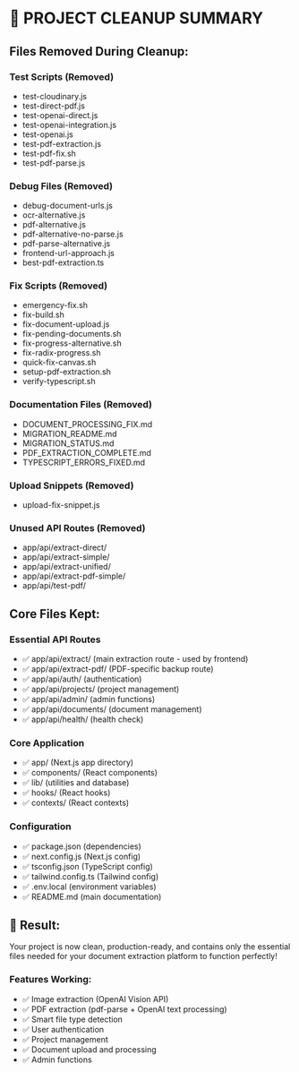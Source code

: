 # 🧹 PROJECT CLEANUP SUMMARY

## Files Removed During Cleanup:

### Test Scripts (Removed)
- test-cloudinary.js
- test-direct-pdf.js  
- test-openai-direct.js
- test-openai-integration.js
- test-openai.js
- test-pdf-extraction.js
- test-pdf-fix.sh
- test-pdf-parse.js

### Debug Files (Removed)
- debug-document-urls.js
- ocr-alternative.js
- pdf-alternative.js
- pdf-alternative-no-parse.js
- pdf-parse-alternative.js
- frontend-url-approach.js
- best-pdf-extraction.ts

### Fix Scripts (Removed)
- emergency-fix.sh
- fix-build.sh
- fix-document-upload.js
- fix-pending-documents.sh
- fix-progress-alternative.sh
- fix-radix-progress.sh
- quick-fix-canvas.sh
- setup-pdf-extraction.sh
- verify-typescript.sh

### Documentation Files (Removed)
- DOCUMENT_PROCESSING_FIX.md
- MIGRATION_README.md
- MIGRATION_STATUS.md
- PDF_EXTRACTION_COMPLETE.md
- TYPESCRIPT_ERRORS_FIXED.md

### Upload Snippets (Removed)
- upload-fix-snippet.js

### Unused API Routes (Removed)
- app/api/extract-direct/
- app/api/extract-simple/
- app/api/extract-unified/
- app/api/extract-pdf-simple/
- app/api/test-pdf/

## Core Files Kept:

### Essential API Routes
- ✅ app/api/extract/ (main extraction route - used by frontend)
- ✅ app/api/extract-pdf/ (PDF-specific backup route)
- ✅ app/api/auth/ (authentication)
- ✅ app/api/projects/ (project management)
- ✅ app/api/admin/ (admin functions)
- ✅ app/api/documents/ (document management)
- ✅ app/api/health/ (health check)

### Core Application
- ✅ app/ (Next.js app directory)
- ✅ components/ (React components)
- ✅ lib/ (utilities and database)
- ✅ hooks/ (React hooks)
- ✅ contexts/ (React contexts)

### Configuration
- ✅ package.json (dependencies)
- ✅ next.config.js (Next.js config)
- ✅ tsconfig.json (TypeScript config)
- ✅ tailwind.config.ts (Tailwind config)
- ✅ .env.local (environment variables)
- ✅ README.md (main documentation)

## 🎉 Result:
Your project is now clean, production-ready, and contains only the essential files needed for your document extraction platform to function perfectly!

### Features Working:
- ✅ Image extraction (OpenAI Vision API)
- ✅ PDF extraction (pdf-parse + OpenAI text processing)
- ✅ Smart file type detection
- ✅ User authentication
- ✅ Project management
- ✅ Document upload and processing
- ✅ Admin functions